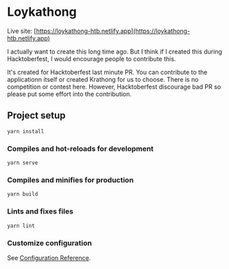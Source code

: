 # Loykathong 
Live site: [https://loykathong-htb.netlify.app](https://loykathong-htb.netlify.app)


I actually want to create this long time ago. But I think if I created this
during Hacktoberfest, I would encourage people to contribute this.


It's created for Hacktoberfest last minute PR. You can contribute to the applicationn itself
or created Krathong for us to choose. There is no competition or contest here. However, Hacktoberfest
discourage bad PR so please put some effort into the contribution. 

## Project setup
```
yarn install
```

### Compiles and hot-reloads for development
```
yarn serve
```

### Compiles and minifies for production
```
yarn build
```

### Lints and fixes files
```
yarn lint
```

### Customize configuration
See [Configuration Reference](https://cli.vuejs.org/config/).
